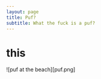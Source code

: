 ```yaml
---
layout: page
title: Puf?
subtitle: What the fuck is a puf?
---
```


# this

![puf at the beach][puf.png]

